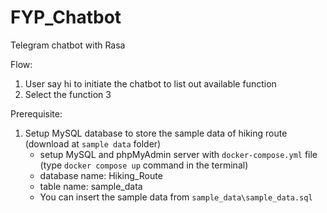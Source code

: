 # FYP_Chatbot
Telegram chatbot with Rasa

Flow:
1. User say hi to initiate the chatbot to list out available function
2. Select the function
3 

Prerequisite:
1. Setup MySQL database to store the sample data of hiking route (download at `sample data` folder)
    - setup MySQL and phpMyAdmin server with `docker-compose.yml` file (type `docker compose up` command in the terminal)
    - database name: Hiking_Route
    - table name: sample_data
    - You can insert the sample data from `sample_data\sample_data.sql`

